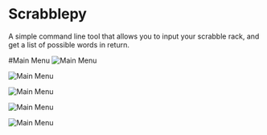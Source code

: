 # Scrabblepy

A simple command line tool that allows you to input your scrabble rack, and get a list of possible words in return.  

#Main Menu
![Main Menu](https://cloud.githubusercontent.com/assets/16830296/13375275/109ab9e0-dd69-11e5-9e6f-7ef68384b373.png "Optional Title")

![Main Menu](https://cloud.githubusercontent.com/assets/16830296/13375276/109b6b2e-dd69-11e5-88b3-8ee9340a2a36.png "Optional Title")

![Main Menu](https://cloud.githubusercontent.com/assets/16830296/13375277/10a419b8-dd69-11e5-9e39-a2fb87b0df81.png "Optional Title")

![Main Menu](https://cloud.githubusercontent.com/assets/16830296/13375278/10a7f86c-dd69-11e5-89c0-bb684f0f0492.png "Optional Title")

![Main Menu](https://cloud.githubusercontent.com/assets/16830296/13375279/10ae0f54-dd69-11e5-8e6c-2e8a07c49ab6.png "Optional Title")






